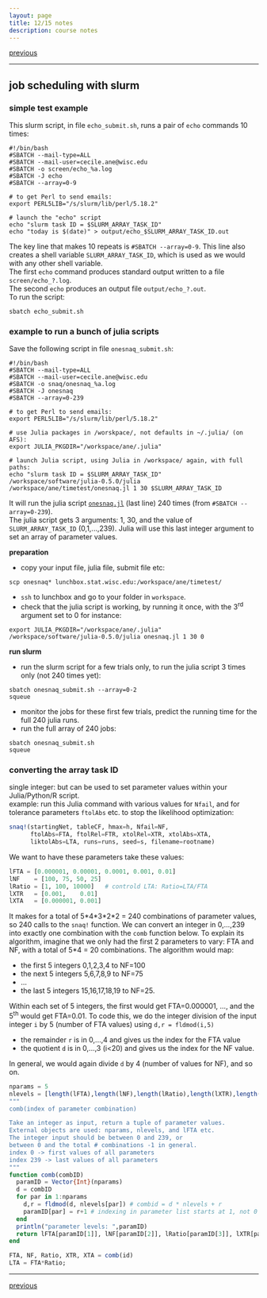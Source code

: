 ```yaml
---
layout: page
title: 12/15 notes
description: course notes
---
```

[previous](notes1208.html)

---

## job scheduling with slurm

### simple test example

This slurm script, in file `echo_submit.sh`,
runs a pair of `echo` commands 10 times:

```shell
#!/bin/bash
#SBATCH --mail-type=ALL
#SBATCH --mail-user=cecile.ane@wisc.edu
#SBATCH -o screen/echo_%a.log
#SBATCH -J echo
#SBATCH --array=0-9

# to get Perl to send emails:
export PERL5LIB="/s/slurm/lib/perl/5.18.2"

# launch the "echo" script
echo "slurm task ID = $SLURM_ARRAY_TASK_ID"
echo "today is $(date)" > output/echo_$SLURM_ARRAY_TASK_ID.out
```

The key line that makes 10 repeats is `#SBATCH --array=0-9`.
This line also creates a shell variable `SLURM_ARRAY_TASK_ID`,
which is used as we would with any other shell variable.  
The first `echo` command produces standard output written to
a file `screen/echo_?.log`.  
The second `echo` produces an output file `output/echo_?.out`.  
To run the script:

```shell
sbatch echo_submit.sh
```

### example to run a bunch of julia scripts

Save the following script in file `onesnaq_submit.sh`:

```shell
#!/bin/bash
#SBATCH --mail-type=ALL
#SBATCH --mail-user=cecile.ane@wisc.edu
#SBATCH -o snaq/onesnaq_%a.log
#SBATCH -J onesnaq
#SBATCH --array=0-239

# to get Perl to send emails:
export PERL5LIB="/s/slurm/lib/perl/5.18.2"

# use Julia packages in /worskpace/, not defaults in ~/.julia/ (on AFS):
export JULIA_PKGDIR="/workspace/ane/.julia"

# launch Julia script, using Julia in /workspace/ again, with full paths:
echo "slurm task ID = $SLURM_ARRAY_TASK_ID"
/workspace/software/julia-0.5.0/julia /workspace/ane/timetest/onesnaq.jl 1 30 $SLURM_ARRAY_TASK_ID
```

It will run the julia script [`onesnaq.jl`](../assets/julia/onesnaq.jl)
(last line) 240 times (from `#SBATCH --array=0-239`).  
The julia script gets 3 arguments: 1, 30, and the value of
`SLURM_ARRAY_TASK_ID` (0,1,...,239).
Julia will use this last integer argument to set an array of parameter values.

**preparation**

- copy your input file, julia file, submit file etc:

```shell
scp onesnaq* lunchbox.stat.wisc.edu:/workspace/ane/timetest/
```

- `ssh` to lunchbox and go to your folder in `workspace`.
- check that the julia script is working, by running it once,
  with the 3<sup>rd</sup> argument set to 0 for instance:

```shell
export JULIA_PKGDIR="/workspace/ane/.julia"
/workspace/software/julia-0.5.0/julia onesnaq.jl 1 30 0
```

**run slurm**

- run the slurm script for a few trials only, to run the julia script
  3 times only (not 240 times yet):

```shell
sbatch onesnaq_submit.sh --array=0-2
squeue
```

- monitor the jobs for these first few trials, predict the running time
  for the full 240 julia runs.
- run the full array of 240 jobs:

```shell
sbatch onesnaq_submit.sh
squeue
```

### converting the array task ID

single integer: but can be used to set parameter values
within your Julia/Python/R script.  
example: run this Julia command with various values
for `Nfail`, and for tolerance parameters `ftolAbs` etc.
to stop the likelihood optimization:

```julia
snaq!(startingNet, tableCF, hmax=h, Nfail=NF,
      ftolAbs=FTA, ftolRel=FTR, xtolRel=XTR, xtolAbs=XTA,
      liktolAbs=LTA, runs=runs, seed=s, filename=rootname)
```

We want to have these parameters take these values:

```julia
lFTA = [0.000001, 0.00001, 0.0001, 0.001, 0.01]
lNF    = [100, 75, 50, 25]
lRatio = [1, 100, 10000]   # controld LTA: Ratio=LTA/FTA
lXTR   = [0.001,    0.01]
lXTA   = [0.000001, 0.001]
```

It makes for a total of 5\*4\*3\*2\*2 = 240 combinations of parameter values,
so 240 calls to the `snaq!` function.
We can convert an integer in 0,...,239 into exactly one combination
with the `comb` function below.
To explain its algorithm,
imagine that we only had the first 2 parameters to vary: FTA and NF,
with a total of 5\*4 = 20 combinations. The algorithm would map:

- the first 5 integers 0,1,2,3,4 to NF=100
- the next 5 integers 5,6,7,8,9 to NF=75
- ...
- the last 5 integers 15,16,17,18,19 to NF=25.

Within each set of 5 integers, the first would get FTA=0.000001, ...,
and the 5<sup>th</sup> would get FTA=0.01.
To code this, we do the integer division of the input integer `i` by 5
(number of FTA values) using `d,r = fldmod(i,5)`

- the remainder `r` is in 0,...,4 and gives us the index for the FTA value
- the quotient `d` is in 0,...,3 (i<20) and gives us the index for the NF value.

In general, we would again divide `d` by 4 (number of values for NF), and so on.

```julia
nparams = 5
nlevels = [length(lFTA),length(lNF),length(lRatio),length(lXTR),length(lXTA)]
"""
comb(index of parameter combination)

Take an integer as input, return a tuple of parameter values.
External objects are used: nparams, nlevels, and lFTA etc.
The integer input should be between 0 and 239, or
between 0 and the total # combinations -1 in general.
index 0 -> first values of all parameters
index 239 -> last values of all parameters
"""
function comb(combID)
  paramID = Vector{Int}(nparams)
  d = combID
  for par in 1:nparams
    d,r = fldmod(d, nlevels[par]) # combid = d * nlevels + r
    paramID[par] = r+1 # indexing in parameter list starts at 1, not 0
  end
  println("parameter levels: ",paramID)
  return lFTA[paramID[1]], lNF[paramID[2]], lRatio[paramID[3]], lXTR[paramID[4]], lXTA[paramID[5]]
end

FTA, NF, Ratio, XTR, XTA = comb(id)
LTA = FTA*Ratio;
```

---
[previous](notes1208.html)
